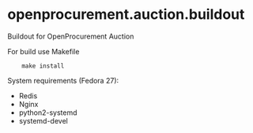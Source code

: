 # openprocurement.auction.buildout
Buildout for OpenProcurement Auction

For build use Makefile
```
    make install
```

System requirements (Fedora 27):

* Redis
* Nginx
* python2-systemd
* systemd-devel
